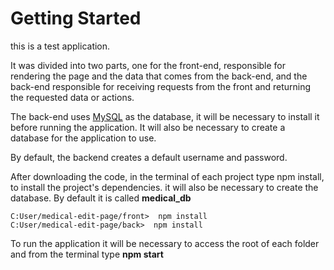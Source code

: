 # Getting Started

this is a test application. 

It was divided into two parts, one for the front-end, responsible for rendering the page and the data that comes from the back-end, and the back-end responsible for receiving requests from the front and returning the requested data or actions.

The back-end uses [MySQL](https://www.mysql.com/downloads/) as the database, it will be necessary to install it before running the application. It will also be necessary to create a database for the application to use.

By default, the backend creates a default username and password.

After downloading the code, in the terminal of each project type npm install, to install the project's dependencies. it will also be necessary to create the database. By default it is called **medical_db**

```
C:User/medical-edit-page/front>  npm install
C:User/medical-edit-page/back>  npm install
```

To run the application it will be necessary to access the root of each folder and from the terminal type **npm start**
